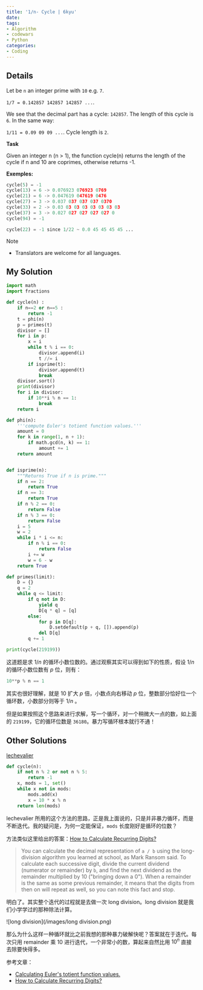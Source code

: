 ```yaml
---
title: '1/n- Cycle | 6kyu'
date: 
tags:
- Algorithm
- codewars
- Python
categories: 
- Coding
---
```


## Details

Let be `n` an integer prime with `10` e.g. `7`. 

`1/7 = 0.142857 142857 142857 ...`.

We see that the decimal part has a cycle: `142857`. The length of this cycle is `6`. In the same way:

`1/11 = 0.09 09 09 ...`. Cycle length is `2`.

**Task**

Given an integer n (n > 1), the function cycle(n) returns the length of the cycle if n and 10 are coprimes, otherwise returns -1.

**Exemples:**

```python
cycle(5) = -1
cycle(13) = 6 -> 0.076923 076923 0769
cycle(21) = 6 -> 0.047619 047619 0476
cycle(27) = 3 -> 0.037 037 037 037 0370
cycle(33) = 2 -> 0.03 03 03 03 03 03 03 03
cycle(37) = 3 -> 0.027 027 027 027 027 0
cycle(94) = -1 

cycle(22) = -1 since 1/22 ~ 0.0 45 45 45 45 ...
```

Note

- Translators are welcome for all languages.

<!--more-->

## My Solution

```python
import math
import fractions

def cycle(n) :
    if n==2 or n==5 :
        return -1
    t = phi(n)
    p = primes(t)
    divisor = []
    for i in p:
        x = i
        while t % i == 0:
            divisor.append(i)
            t //= i
        if isprime(t):
            divisor.append(t)
            break
    divisor.sort()
    print(divisor)
    for i in divisor:
        if 10**i % n == 1:
            break
    return i

def phi(n):
    '''compute Euler's totient function values.'''
    amount = 0
    for k in range(1, n + 1):
        if math.gcd(n, k) == 1:
            amount += 1
    return amount


def isprime(n):
    """Returns True if n is prime."""
    if n == 2:
        return True
    if n == 3:
        return True
    if n % 2 == 0:
        return False
    if n % 3 == 0:
        return False
    i = 5
    w = 2
    while i * i <= n:
        if n % i == 0:
            return False
        i += w
        w = 6 - w
    return True

def primes(limit):
    D = {}
    q = 2
    while q <= limit:
        if q not in D:
            yield q
            D[q * q] = [q]
        else:
            for p in D[q]:
                D.setdefault(p + q, []).append(p)
            del D[q]
        q += 1

print(cycle(219199))
```

这道题是求 $1/n$ 的循环小数位数的。通过观察其实可以得到如下的性质，假设 $1/n$ 的循环小数位数有 $p$ 位，则有：

```python
10**p % n == 1
```

其实也很好理解，就是 10 扩大 $p$ 倍，小数点向右移动 $p$ 位，整数部分恰好位一个循环数，小数部分则等于 $1/n$ 。

但是如果按照这个思路来进行求解，写一个循环，对一个稍微大一点的数，如上面的 `219199`，它的循环位数是 `36180`。暴力写循环根本就行不通！



## Other Solutions

 [lechevalier](https://www.codewars.com/users/lechevalier)

```python
def cycle(n):
    if not n % 2 or not n % 5:
        return -1
    x, mods = 1, set()
    while x not in mods:
        mods.add(x)
        x = 10 * x % n
    return len(mods)
```

lechevalier 所用的这个方法的思路，正是我上面说的，只是并非暴力循环，而是不断迭代。我的疑问是，为何一定能保证，`mods` 长度刚好是循环的位数？

方法类似这里给出的答案：[How to Calculate Recurring Digits?](https://stackoverflow.com/questions/249372/how-to-calculate-recurring-digits)

> You can calculate the decimal representation of `a / b` using the long-division algorithm you learned at school, as Mark Ransom said. To calculate each successive digit, divide the current dividend (numerator or remainder) by `b`, and find the next dividend as the remainder multiplied by 10 ("bringing down a 0"). When a remainder is the same as some previous remainder, it means that the digits from then on will repeat as well, so you can note this fact and stop.

明白了。其实整个迭代的过程就是去做一次 long division。long division 就是我们小学学过的那种除法计算。

![long division](/images/long division.png)

那么为什么这样一种循环就比之前我想的那种暴力破解快呢？答案就在于迭代。每次只用 remainder 乘 10 进行迭代，一个非常小的数，算起来自然比用 $10^{n}$ 直接去除要快得多。 



参考文章：

- [Calculating Euler's totient function values.](https://math.stackexchange.com/questions/1122203/calculating-eulers-totient-function-values)
- [How to Calculate Recurring Digits?](https://stackoverflow.com/questions/249372/how-to-calculate-recurring-digits)